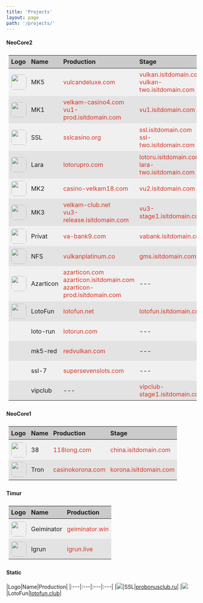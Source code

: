 ```yaml
---
title: 'Projects'
layout: page
path: '/projects/'
---
```


<style>
    table {
        border-collapse: collapse;
        padding: .4rem;
        width: 100%;
    }
    thead tr {
        background-color: rgba(0,0,0,.20);
    }
    tbody tr {
        background-color: rgba(0,0,0,.05);
        height: 52px;
        transition: background-color .2s ease;
    }
    tbody tr:nth-child(2n) {
        background-color: rgba(0,0,0,.10);
    }
    tbody tr:hover {
        background-color: rgba(0,0,0,.15);
    }
    th {
        padding: .4rem;
    }
    td {
        padding: .4rem;
    }
    td img {
        width: 40px;
        border-radius: .4rem;
        display: block;
    }
    td a {
        color: #d43324;
        text-decoration: none;
    }
    td a:hover {
        text-decoration: underline;
    }
</style>

#### NeoCore2

|Logo|Name|Production|Stage|
|:---|:---|:---|:---|
|![](vu5.png)|MK5|[vulcandeluxe.com](https://vulcandeluxe.com)|[vulkan.isitdomain.com](http://vulkan.isitdomain.com)<br>[vulkan-two.isitdomain.com](http://vulkan-two.isitdomain.com)|
|![](vu1.png)|MK1|[velkam-casino4.com](https://velkam-casino4.com)<br>[vu1-prod.isitdomain.com](http://vu1-prod.isitdomain.com)|[vu1.isitdomain.com](http://vu1.isitdomain.com)|
|![](ssl.png)|SSL|[sslcasino.org](https://sslcasino.org)|[ssl.isitdomain.com](http://ssl.isitdomain.com)<br>[ssl-two.isitdomain.com](http://ssl-two.isitdomain.com)|
|![](lotoru.png)|Lara|[lotorupro.com](http://lotorupro.com)|[lotoru.isitdomain.com](http://lotoru.isitdomain.com)<br>[lara-two.isitdomain.com](http://lara-two.isitdomain.com)|
|![](vu2.png)|MK2|[casino-velkam18.com](http://casino-velkam18.com)|[vu2.isitdomain.com](http://vu2.isitdomain.com)|
|![](vu3.png)|MK3|[velkam-club.net](https://velkam-club.net)<br>[vu3-release.isitdomain.com](https://vu3-release.isitdomain.com)|[vu3-stage1.isitdomain.com](https://vu3-stage1.isitdomain.com)|
|![](vabank.png)|Privat|[va-bank9.com](https://va-bank9.com)|[vabank.isitdomain.com](http://vabank.isitdomain.com)|
|![](gms.png)|NFS|[vulkanplatinum.co](https://vulkanplatinum.co)|[gms.isitdomain.com](http://gms.isitdomain.com)|
|![](azarticon.png)|Azarticon|[azarticon.com](http://azarticon.com)<br>[azarticon.isitdomain.com](http://azarticon-prod.isitdomain.com)<br>[azarticon-prod.isitdomain.com](http://azarticon.isitdomain.com)|---|
|![](lotofun.png)|LotoFun|[lotofun.net](http://lotofun.net)|[lotofun.isitdomain.com](http://lotofun.isitdomain.com)|
||loto-run|[lotorun.com](http://lotorun.com)|---|
||mk5-red|[redvulkan.com](http://redvulkan.com)|---|
||ssl-7|[supersevenslots.com](http://supersevenslots.com)|---|
||vipclub|---|[vipclub-stage1.isitdomain.com](https://vipclub-stage1.isitdomain.com)|

#### NeoCore1

|Logo|Name|Production|Stage|
|:---|:---|:---|:---|
|![](longbao.png)|38|[118long.com](http://118long.com)|[china.isitdomain.com](http://china.isitdomain.com)|
|![](korona.png)|Tron|[casinokorona.com](http://casinokorona.com)|[korona.isitdomain.com](http://korona.isitdomain.com)|

#### Timur

|Logo|Name|Production|
|:---|:---|:---|
|![](gaminator.png)|Geiminator|[geiminator.win](http://geiminator.win)|
|![](igrun.png)|Igrun|[igrun.live](http://igrun.live)|

#### Static

|Logo|Name|Production|
|:---|:---|:---|:---|
|![](ssl.png)|SSL|[probonusclub.ru](http://probonusclub.ru)|
|![](lotofun.png)|LotoFun|[lotofun.club](http://lotofun.club)|

